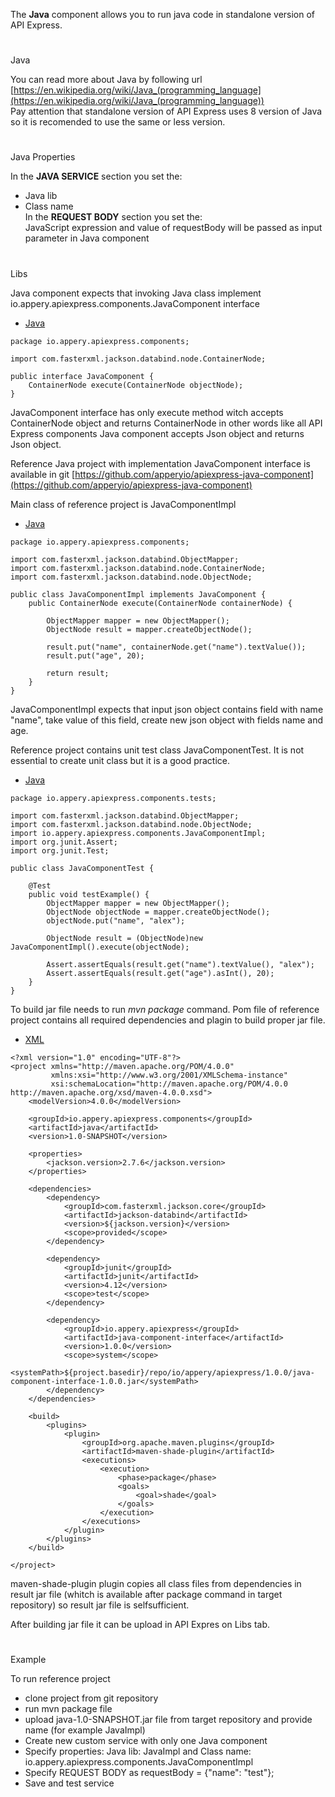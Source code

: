 ﻿
The  **Java**  component allows you to run java code in standalone version of API Express.

# 

Java

You can read more about Java by following url  [https://en.wikipedia.org/wiki/Java_(programming_language](https://en.wikipedia.org/wiki/Java_(programming_language))  
Pay attention that standalone version of API Express uses 8 version of Java so it is recomended to use the same or less version.

# 

Java Properties

In the  **JAVA SERVICE**  section you set the:

-   Java lib
-   Class name  
    In the  **REQUEST BODY**  section you set the:  
    JavaScript expression and value of requestBody will be passed as input parameter in Java component

# 

Libs

Java component expects that invoking Java class implement io.appery.apiexpress.components.JavaComponent interface

-   [Java](https://docs.appery.io/v2.4.0/docs/java-component)

```
package io.appery.apiexpress.components;

import com.fasterxml.jackson.databind.node.ContainerNode;

public interface JavaComponent {
    ContainerNode execute(ContainerNode objectNode);
}

```

JavaComponent interface has only execute method witch accepts ContainerNode object and returns ContainerNode in other words like all API Express components Java component accepts Json object and returns Json object.

Reference Java project with implementation JavaComponent interface is available in git  [https://github.com/apperyio/apiexpress-java-component](https://github.com/apperyio/apiexpress-java-component)

Main class of reference project is JavaComponentImpl

-   [Java](https://docs.appery.io/v2.4.0/docs/java-component)

```
package io.appery.apiexpress.components;

import com.fasterxml.jackson.databind.ObjectMapper;
import com.fasterxml.jackson.databind.node.ContainerNode;
import com.fasterxml.jackson.databind.node.ObjectNode;

public class JavaComponentImpl implements JavaComponent {
    public ContainerNode execute(ContainerNode containerNode) {

        ObjectMapper mapper = new ObjectMapper();
        ObjectNode result = mapper.createObjectNode();

        result.put("name", containerNode.get("name").textValue());
        result.put("age", 20);

        return result;
    }
}
```

JavaComponentImpl expects that input json object contains field with name "name", take value of this field, create new json object with fields name and age.

Reference project contains unit test class JavaComponentTest. It is not essential to create unit class but it is a good practice.

-   [Java](https://docs.appery.io/v2.4.0/docs/java-component)

```
package io.appery.apiexpress.components.tests;

import com.fasterxml.jackson.databind.ObjectMapper;
import com.fasterxml.jackson.databind.node.ObjectNode;
import io.appery.apiexpress.components.JavaComponentImpl;
import org.junit.Assert;
import org.junit.Test;

public class JavaComponentTest {

    @Test
    public void testExample() {
        ObjectMapper mapper = new ObjectMapper();
        ObjectNode objectNode = mapper.createObjectNode();
        objectNode.put("name", "alex");

        ObjectNode result = (ObjectNode)new JavaComponentImpl().execute(objectNode);
        
        Assert.assertEquals(result.get("name").textValue(), "alex");
        Assert.assertEquals(result.get("age").asInt(), 20);
    }
}

```

To build jar file needs to run  _mvn package_  command. Pom file of reference project contains all required dependencies and plagin to build proper jar file.

-   [XML](https://docs.appery.io/v2.4.0/docs/java-component)

```
<?xml version="1.0" encoding="UTF-8"?>
<project xmlns="http://maven.apache.org/POM/4.0.0"
         xmlns:xsi="http://www.w3.org/2001/XMLSchema-instance"
         xsi:schemaLocation="http://maven.apache.org/POM/4.0.0 http://maven.apache.org/xsd/maven-4.0.0.xsd">
    <modelVersion>4.0.0</modelVersion>

    <groupId>io.appery.apiexpress.components</groupId>
    <artifactId>java</artifactId>
    <version>1.0-SNAPSHOT</version>

    <properties>
        <jackson.version>2.7.6</jackson.version>
    </properties>

    <dependencies>
        <dependency>
            <groupId>com.fasterxml.jackson.core</groupId>
            <artifactId>jackson-databind</artifactId>
            <version>${jackson.version}</version>
            <scope>provided</scope>
        </dependency>

        <dependency>
            <groupId>junit</groupId>
            <artifactId>junit</artifactId>
            <version>4.12</version>
            <scope>test</scope>
        </dependency>

        <dependency>
            <groupId>io.appery.apiexpress</groupId>
            <artifactId>java-component-interface</artifactId>
            <version>1.0.0</version>
            <scope>system</scope>
            <systemPath>${project.basedir}/repo/io/appery/apiexpress/1.0.0/java-component-interface-1.0.0.jar</systemPath>
        </dependency>
    </dependencies>

    <build>
        <plugins>
            <plugin>
                <groupId>org.apache.maven.plugins</groupId>
                <artifactId>maven-shade-plugin</artifactId>
                <executions>
                    <execution>
                        <phase>package</phase>
                        <goals>
                            <goal>shade</goal>
                        </goals>
                    </execution>
                </executions>
            </plugin>
        </plugins>
    </build>

</project>
```

maven-shade-plugin plugin copies all class files from dependencies in result jar file (whitch is available after package command in target repository) so result jar file is selfsufficient.

After building jar file it can be upload in API Expres on Libs tab.

# 

Example

To run reference project

-   clone project from git repository
-   run mvn package file
-   upload java-1.0-SNAPSHOT.jar file from target repository and provide name (for example JavaImpl)
-   Create new custom service with only one Java component
-   Specify properties: Java lib: JavaImpl and Class name: io.appery.apiexpress.components.JavaComponentImpl
-   Specify REQUEST BODY as requestBody = {"name": "test"};
-   Save and test service
